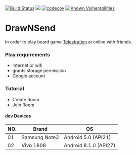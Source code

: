 [![Build Status](https://jenkins.ichenprocin.dsmynas.com/buildStatus/icon?job=DrawNSendCI)](https://jenkins.ichenprocin.dsmynas.com/job/DrawNSendCI/) ![](https://img.shields.io/badge/platform-android-green.svg) [![codecov](https://codecov.io/gh/VHCC/DrawNSend2019/branch/master_new/graph/badge.svg)](https://codecov.io/gh/VHCC/DrawNSend2019) [![Known Vulnerabilities](https://snyk.io/test/github/VHCC/DrawNSend2019/badge.svg?targetFile=app/build.gradle)](https://snyk.io/test/github/VHCC/DrawNSend2019?targetFile=app/build.gradle)

# DrawNSend

In order to play board game [Telestration](https://boardgamegeek.com/boardgame/46213/telestrations) at online with friends.

### Play requirements

- Internet or wifi
- grants storage permission
- Google account

### Tutorial

- Create Room
- Join Room

#### dev Devices

|NO.|Brand|OS|
|---|-----|--|
|01|Samsung Note3|Android 5.0 (API21)|
|02|Vivo 1808|Android 8.1.0 (API27)|
